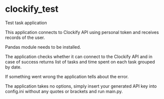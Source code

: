 # clockify_test
Test task application 

This application connects to Clockify API using personal token and 
receives records of the user.

Pandas module needs to be installed.

The application checks whether it can connect to the Clockify
API and in case of success returns list of tasks and time 
spent on each task grouped by date.

If something went wrong the application tells about the error. 

The application takes no options, simply insert your generated 
API key into config.ini without any quotes or brackets and run main.py.
